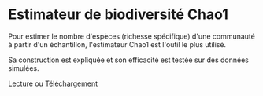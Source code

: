 # Estimateur de biodiversité Chao1

Pour estimer le nombre d'espèces (richesse spécifique) d'une communauté à partir d'un échantillon, l'estimateur Chao1 est l'outil le plus utilisé.

Sa construction est expliquée et son efficacité est testée sur des données simulées.

[Lecture](https://ericmarcon.github.io/Chao1/Chao1.html) ou [Téléchargement]( https://ericmarcon.github.io/Chao1/Chao1.pdf)
